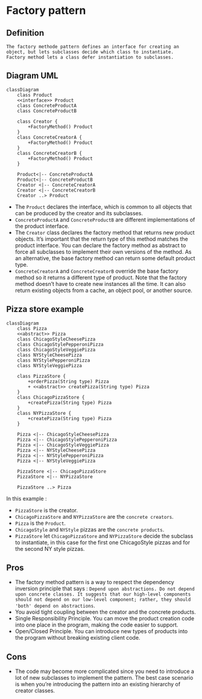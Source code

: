 # Factory pattern

## Definition

```text
The factory methode pattern defines an interface for creating an object, but lets subclasses decide which class to instantiate.
Factory method lets a class defer instantiation to subclasses.
```

## Diagram UML
```mermaid
classDiagram
    class Product
    <<interface>> Product
    class ConcreteProductA
    class ConcreteProductB
    
    class Creator {
        +FactoryMethod() Product
    }
    class ConcreteCreatorA {
        +FactoryMethod() Product
    }
    class ConcreteCreatorB {
        +FactoryMethod() Product
    }
    
    Product<|-- ConcreteProductA
    Product<|-- ConcreteProductB
    Creator <|-- ConcreteCreatorA
    Creator <|-- ConcreteCreatorB
    Creator ..> Product
```

* The `Product` declares the interface, which is common to all objects that can be produced by the creator and its subclasses.
* `ConcreteProductA` and `ConcreteProductB` are different implementations of the product interface.
* The `Creator` class declares the factory method that returns new product objects. It’s important that the return type of this method matches the product interface.
You can declare the factory method as abstract to force all subclasses to implement their own versions of the method. As an alternative, the base factory method can return some default product type.
* `ConcreteCreatorA` and `ConcreteCreatorB` override the base factory method so it returns a different type of product.
Note that the factory method doesn’t have to create new instances all the time. It can also return existing objects from a cache, an object pool, or another source.

## Pizza store example

```mermaid
classDiagram
    class Pizza
    <<abstract>> Pizza
    class ChicagoStyleCheesePizza
    class ChicagoStylePepperoniPizza
    class ChicagoStyleVeggiePizza
    class NYStyleCheesePizza
    class NYStylePepperoniPizza
    class NYStyleVeggiePizza
    
    class PizzaStore {
        +orderPizza(String type) Pizza
        + <<abstract>> createPizza(String type) Pizza
    }
    class ChicagoPizzaStore {
        +createPizza(String type) Pizza
    }
    class NYPizzaStore {
        +createPizza(String type) Pizza
    }
    
    Pizza <|-- ChicagoStyleCheesePizza
    Pizza <|-- ChicagoStylePepperoniPizza
    Pizza <|-- ChicagoStyleVeggiePizza
    Pizza <|-- NYStyleCheesePizza
    Pizza <|-- NYStylePepperoniPizza
    Pizza <|-- NYStyleVeggiePizza

    PizzaStore <|-- ChicagoPizzaStore
    PizzaStore <|-- NYPizzaStore

    PizzaStore ..> Pizza
```

In this example :
* `PizzaStore` is the creator.
* `ChicagoPizzaStore` and `NYPizzaStore` are the `concrete creators`.
* `Pizza` is the `Product`.
* `ChicagoStyle` and `NYStyle` pizzas are the `concrete products`.
* `PizzaStore` let `ChicagoPizzaStore` and `NYPizzaStore` decide the subclass to instantiate, in this case for the first one ChicagoStyle pizzas and for the second NY style pizzas.

## Pros
* The factory method pattern is a way to respect the dependency inversion principle that says : `Depend upon abstractions. Do not depend upon concrete classes. It suggests that our high-level components should not depend on our low-level component; rather, they should 'both' depend on abstractions`.
* You avoid tight coupling between the creator and the concrete products.
* Single Responsibility Principle. You can move the product creation code into one place in the program, making the code easier to support.
* Open/Closed Principle. You can introduce new types of products into the program without breaking existing client code.

## Cons
*  The code may become more complicated since you need to introduce a lot of new subclasses to implement the pattern. The best case scenario is when you’re introducing the pattern into an existing hierarchy of creator classes.